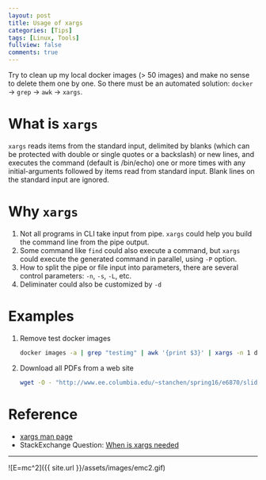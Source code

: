 ```yaml
---
layout: post
title: Usage of xargs
categories: [Tips]
tags: [Linux, Tools]
fullview: false
comments: true
---
```


Try to clean up my local docker images (> 50 images) and make no sense to delete them one by one. So there must be an automated solution: `docker` -> `grep` -> `awk` -> `xargs`.

# What is `xargs`

`xargs` reads items from the standard input, delimited by blanks (which can be protected with double or single quotes or a backslash) or new lines, and executes the command (default is /bin/echo) one or more times with any initial-arguments followed by items read from standard input. Blank lines on the standard input are ignored.

# Why `xargs`

1. Not all programs in CLI take input from pipe. `xargs` could help you build the command line from the pipe output.
2. Some command like `find` could also execute a command, but `xargs` could execute the generated command in parallel, using `-P` option.
3. How to split the pipe or file input into parameters, there are several control parameters: `-n`, `-s`, `-L`, etc.
4. Deliminater could also be customized by `-d`

# Examples

1. Remove test docker images

    ```bash
    docker images -a | grep "testimg" | awk '{print $3}' | xargs -n 1 docker rmi -f 
    ```
2. Download all PDFs from a web site

    ```bash
    wget -O - "http://www.ee.columbia.edu/~stanchen/spring16/e6870/slides/" | grep -Po '>lecture.*\.pdf' | sed -e 's/>//' | xargs -n 1 echo | awk '{print "http://www.ee.columbia.edu/~stanchen/spring16/e6870/slides/"$1}' | xargs -n 1 wge
    ```

# Reference

* [xargs man page](http://man7.org/linux/man-pages/man1/xargs.1.html)
* StackExchange Question: [When is xargs needed](https://unix.stackexchange.com/questions/24954/when-is-xargs-needed)


---
![E=mc^2]({{ site.url }}/assets/images/emc2.gif)
